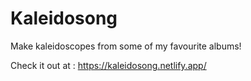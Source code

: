 # Kaleidosong
Make kaleidoscopes from some of my favourite albums!


Check it out at : https://kaleidosong.netlify.app/
